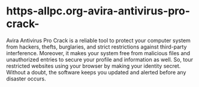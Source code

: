 # https-allpc.org-avira-antivirus-pro-crack-
Avira Antivirus Pro Crack is a reliable tool to protect your computer system from hackers, thefts, burglaries, and strict restrictions against third-party interference. Moreover, it makes your system free from malicious files and unauthorized entries to secure your profile and information as well. So, tour restricted websites using your browser by making your identity secret. Without a doubt, the software keeps you updated and alerted before any disaster occurs.
